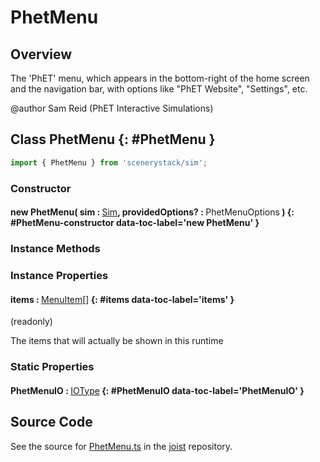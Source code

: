 # PhetMenu

## Overview

The 'PhET' menu, which appears in the bottom-right of the home screen and the navigation bar, with options like
"PhET Website", "Settings", etc.

@author Sam Reid (PhET Interactive Simulations)

## Class PhetMenu {: #PhetMenu }


```js
import { PhetMenu } from 'scenerystack/sim';
```
### Constructor

#### new PhetMenu( sim : <span style="font-weight: 400;">[Sim](../sim/Sim.md)</span>, providedOptions? : <span style="font-weight: 400;">PhetMenuOptions</span> ) {: #PhetMenu-constructor data-toc-label='new PhetMenu' }

### Instance Methods



### Instance Properties

#### items : <span style="font-weight: 400;">[MenuItem](../sun/MenuItem.md)[]</span> {: #items data-toc-label='items' }

(readonly)

The items that will actually be shown in this runtime

### Static Properties

#### PhetMenuIO : <span style="font-weight: 400;">[IOType](../tandem/IOType.md)</span> {: #PhetMenuIO data-toc-label='PhetMenuIO' }



## Source Code

See the source for [PhetMenu.ts](https://github.com/phetsims/joist/blob/main/js/PhetMenu.ts) in the [joist](https://github.com/phetsims/joist) repository.
